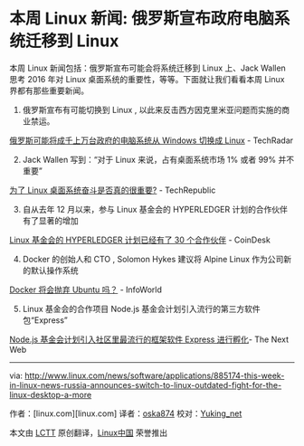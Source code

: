 本周 Linux 新闻: 俄罗斯宣布政府电脑系统迁移到 Linux 
=========================================================================

本周 Linux 新闻包括：俄罗斯宣布可能会将系统迁移到 Linux 上、Jack Wallen 思考 2016 年对 Linux 桌面系统的重要性，等等。下面就让我们看看本周 Linux 界都有那些重要新闻。

1. 俄罗斯宣布有可能切换到 Linux , 以此来反击西方因克里米亚问题而实施的商业禁运。

  [俄罗斯可能将成千上万台政府的电脑系统从 Windows 切换成 Linux](http://www.techradar.com/news/world-of-tech/russia-might-switch-thousands-of-government-computers-to-linux-to-spite-microsoft-1314762) - TechRadar

2. Jack Wallen 写到：“对于 Linux 来说，占有桌面系统市场 1% 或者 99% 并不重要”

  [为了 Linux 桌面系统奋斗是否真的很重要?](http://www.techrepublic.com/article/should-the-fight-for-the-linux-desktop-really-matter/) - TechRepublic

3. 自从去年 12 月以来，参与 Linux 基金会的 HYPERLEDGER 计划的合作伙伴有了显著的增加

  [Linux 基金会的 HYPERLEDGER 计划已经有了 30 个合作伙伴](http://www.coindesk.com/linux-foundation-led-hyperledger-project-swells-to-30-members/) - CoinDesk

4. Docker 的创始人和 CTO , Solomon Hykes 建议将 Alpine Linux 作为公司新的默认操作系统
  
  [Docker 将会抛弃 Ubuntu 吗？](http://www.infoworld.com/article/3031847/open-source-tools/is-docker-ditching-ubuntu-linux-confusion-reigns.html) - InfoWorld

5. Linux 基金会的合作项目 Node.js 基金会计划引入流行的第三方软件包“Express”
  
  [Node.js 基金会计划引入社区里最流行的框架软件 Express 进行孵化](http://thenextweb.com/dd/2016/02/10/the-node-js-foundation-plans-to-incubate-one-of-the-communitys-most-popular-packages/)- The Next Web


------------------------------------------------------------------------------

via: http://www.linux.com/news/software/applications/885174-this-week-in-linux-news-russia-announces-switch-to-linux-outdated-fight-for-the-linux-desktop-a-more

作者：[linux.com][linux.com]
译者：[oska874](https://github.com/oska874)
校对：[Yuking_net](https://github.com/Yuking-net)

本文由 [LCTT](https://github.com/LCTT/TranslateProject) 原创翻译，[Linux中国](https://linux.cn/) 荣誉推出
